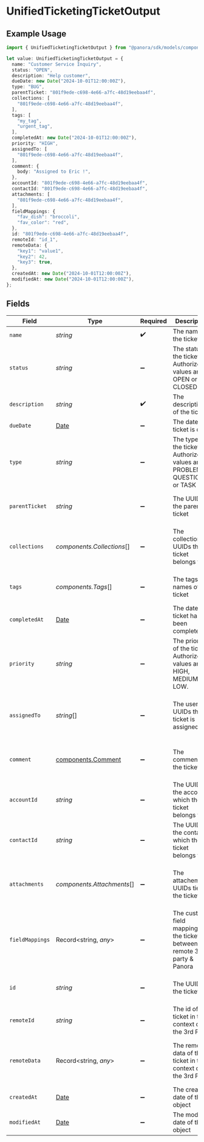 # UnifiedTicketingTicketOutput

## Example Usage

```typescript
import { UnifiedTicketingTicketOutput } from "@panora/sdk/models/components";

let value: UnifiedTicketingTicketOutput = {
  name: "Customer Service Inquiry",
  status: "OPEN",
  description: "Help customer",
  dueDate: new Date("2024-10-01T12:00:00Z"),
  type: "BUG",
  parentTicket: "801f9ede-c698-4e66-a7fc-48d19eebaa4f",
  collections: [
    "801f9ede-c698-4e66-a7fc-48d19eebaa4f",
  ],
  tags: [
    "my_tag",
    "urgent_tag",
  ],
  completedAt: new Date("2024-10-01T12:00:00Z"),
  priority: "HIGH",
  assignedTo: [
    "801f9ede-c698-4e66-a7fc-48d19eebaa4f",
  ],
  comment: {
    body: "Assigned to Eric !",
  },
  accountId: "801f9ede-c698-4e66-a7fc-48d19eebaa4f",
  contactId: "801f9ede-c698-4e66-a7fc-48d19eebaa4f",
  attachments: [
    "801f9ede-c698-4e66-a7fc-48d19eebaa4f",
  ],
  fieldMappings: {
    "fav_dish": "broccoli",
    "fav_color": "red",
  },
  id: "801f9ede-c698-4e66-a7fc-48d19eebaa4f",
  remoteId: "id_1",
  remoteData: {
    "key1": "value1",
    "key2": 42,
    "key3": true,
  },
  createdAt: new Date("2024-10-01T12:00:00Z"),
  modifiedAt: new Date("2024-10-01T12:00:00Z"),
};
```

## Fields

| Field                                                                                         | Type                                                                                          | Required                                                                                      | Description                                                                                   | Example                                                                                       |
| --------------------------------------------------------------------------------------------- | --------------------------------------------------------------------------------------------- | --------------------------------------------------------------------------------------------- | --------------------------------------------------------------------------------------------- | --------------------------------------------------------------------------------------------- |
| `name`                                                                                        | *string*                                                                                      | :heavy_check_mark:                                                                            | The name of the ticket                                                                        | Customer Service Inquiry                                                                      |
| `status`                                                                                      | *string*                                                                                      | :heavy_minus_sign:                                                                            | The status of the ticket. Authorized values are OPEN or CLOSED.                               | OPEN                                                                                          |
| `description`                                                                                 | *string*                                                                                      | :heavy_check_mark:                                                                            | The description of the ticket                                                                 | Help customer                                                                                 |
| `dueDate`                                                                                     | [Date](https://developer.mozilla.org/en-US/docs/Web/JavaScript/Reference/Global_Objects/Date) | :heavy_minus_sign:                                                                            | The date the ticket is due                                                                    | 2024-10-01T12:00:00Z                                                                          |
| `type`                                                                                        | *string*                                                                                      | :heavy_minus_sign:                                                                            | The type of the ticket. Authorized values are PROBLEM, QUESTION, or TASK                      | BUG                                                                                           |
| `parentTicket`                                                                                | *string*                                                                                      | :heavy_minus_sign:                                                                            | The UUID of the parent ticket                                                                 | 801f9ede-c698-4e66-a7fc-48d19eebaa4f                                                          |
| `collections`                                                                                 | *components.Collections*[]                                                                    | :heavy_minus_sign:                                                                            | The collection UUIDs the ticket belongs to                                                    | [<br/>"801f9ede-c698-4e66-a7fc-48d19eebaa4f"<br/>]                                            |
| `tags`                                                                                        | *components.Tags*[]                                                                           | :heavy_minus_sign:                                                                            | The tags names of the ticket                                                                  | [<br/>"my_tag",<br/>"urgent_tag"<br/>]                                                        |
| `completedAt`                                                                                 | [Date](https://developer.mozilla.org/en-US/docs/Web/JavaScript/Reference/Global_Objects/Date) | :heavy_minus_sign:                                                                            | The date the ticket has been completed                                                        | 2024-10-01T12:00:00Z                                                                          |
| `priority`                                                                                    | *string*                                                                                      | :heavy_minus_sign:                                                                            | The priority of the ticket. Authorized values are HIGH, MEDIUM or LOW.                        | HIGH                                                                                          |
| `assignedTo`                                                                                  | *string*[]                                                                                    | :heavy_minus_sign:                                                                            | The users UUIDs the ticket is assigned to                                                     | [<br/>"801f9ede-c698-4e66-a7fc-48d19eebaa4f"<br/>]                                            |
| `comment`                                                                                     | [components.Comment](../../models/components/comment.md)                                      | :heavy_minus_sign:                                                                            | The comment of the ticket                                                                     | {<br/>"content": "Assigned the issue !"<br/>}                                                 |
| `accountId`                                                                                   | *string*                                                                                      | :heavy_minus_sign:                                                                            | The UUID of the account which the ticket belongs to                                           | 801f9ede-c698-4e66-a7fc-48d19eebaa4f                                                          |
| `contactId`                                                                                   | *string*                                                                                      | :heavy_minus_sign:                                                                            | The UUID of the contact which the ticket belongs to                                           | 801f9ede-c698-4e66-a7fc-48d19eebaa4f                                                          |
| `attachments`                                                                                 | *components.Attachments*[]                                                                    | :heavy_minus_sign:                                                                            | The attachements UUIDs tied to the ticket                                                     | [<br/>"801f9ede-c698-4e66-a7fc-48d19eebaa4f"<br/>]                                            |
| `fieldMappings`                                                                               | Record<string, *any*>                                                                         | :heavy_minus_sign:                                                                            | The custom field mappings of the ticket between the remote 3rd party & Panora                 | {<br/>"fav_dish": "broccoli",<br/>"fav_color": "red"<br/>}                                    |
| `id`                                                                                          | *string*                                                                                      | :heavy_minus_sign:                                                                            | The UUID of the ticket                                                                        | 801f9ede-c698-4e66-a7fc-48d19eebaa4f                                                          |
| `remoteId`                                                                                    | *string*                                                                                      | :heavy_minus_sign:                                                                            | The id of the ticket in the context of the 3rd Party                                          | id_1                                                                                          |
| `remoteData`                                                                                  | Record<string, *any*>                                                                         | :heavy_minus_sign:                                                                            | The remote data of the ticket in the context of the 3rd Party                                 | {<br/>"key1": "value1",<br/>"key2": 42,<br/>"key3": true<br/>}                                |
| `createdAt`                                                                                   | [Date](https://developer.mozilla.org/en-US/docs/Web/JavaScript/Reference/Global_Objects/Date) | :heavy_minus_sign:                                                                            | The created date of the object                                                                | 2024-10-01T12:00:00Z                                                                          |
| `modifiedAt`                                                                                  | [Date](https://developer.mozilla.org/en-US/docs/Web/JavaScript/Reference/Global_Objects/Date) | :heavy_minus_sign:                                                                            | The modified date of the object                                                               | 2024-10-01T12:00:00Z                                                                          |